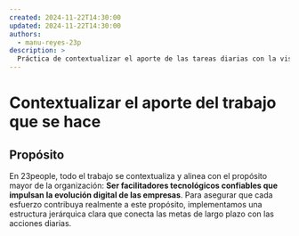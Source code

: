 ```yaml
---
created: 2024-11-22T14:30:00
updated: 2024-11-22T14:30:00
authors:
  - manu-reyes-23p
description: >
  Práctica de contextualizar el aporte de las tareas diarias con la visión a largo plazo de 23people a través de Objetivos, Iniciativas y Actividades.
---
```


# Contextualizar el aporte del trabajo que se hace

## Propósito

En 23people, todo el trabajo se contextualiza y alinea con el propósito mayor de la organización: **Ser facilitadores tecnológicos confiables que impulsan la evolución digital de las empresas**. Para asegurar que cada esfuerzo contribuya realmente a este propósito, implementamos una estructura jerárquica clara que conecta las metas de largo plazo con las acciones diarias.
